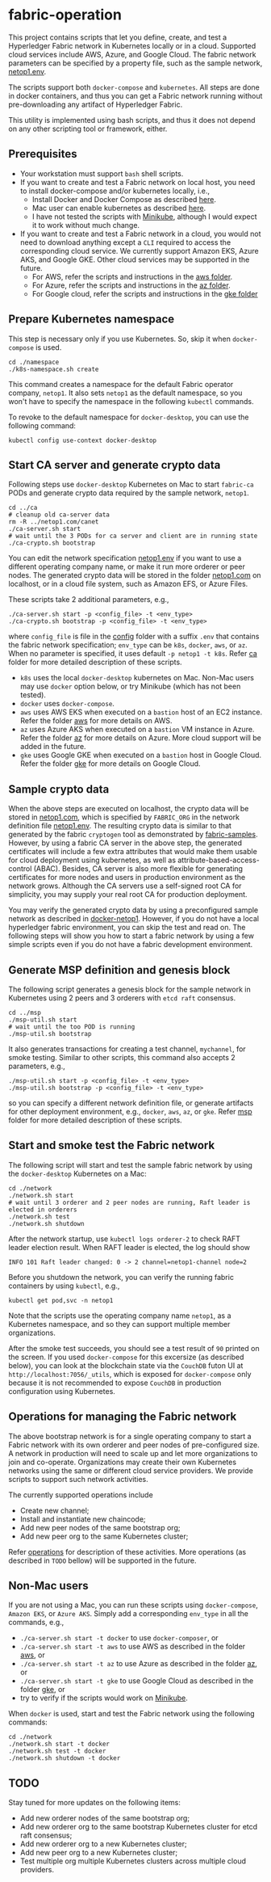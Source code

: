 # fabric-operation

This project contains scripts that let you define, create, and test a Hyperledger Fabric network in Kubernetes locally or in a cloud.  Supported cloud services include AWS, Azure, and Google Cloud.  The fabric network parameters can be specified by a property file, such as the sample network, [netop1.env](./config/netop1.env).

The scripts support both `docker-compose` and `kubernetes`.  All steps are done in docker containers, and thus you can get a Fabric network running without pre-downloading any artifact of Hyperledger Fabric.

This utility is implemented using bash scripts, and thus it does not depend on any other scripting tool or framework, either.

## Prerequisites
* Your workstation must support `bash` shell scripts.
* If you want to create and test a Fabric network on local host, you need to install docker-compose and/or kubernetes locally, i.e.,
  * Install Docker and Docker Compose as described [here](https://docs.docker.com/compose/install/).
  * Mac user can enable kubernetes as described [here](https://docs.docker.com/docker-for-mac/#kubernetes).
  * I have not tested the scripts with [Minikube](https://kubernetes.io/docs/tasks/tools/install-minikube/), although I would expect it to work without much change.
* If you want to create and test a Fabric network in a cloud, you would not need to download anything except a `CLI` required to access the corresponding cloud service.  We currently support Amazon EKS, Azure AKS, and Google GKE.  Other cloud services may be supported in the future. 
  * For AWS, refer the scripts and instructions in the [aws folder](./aws).
  * For Azure, refer the scripts and instructions in the [az folder](./az).
  * For Google cloud, refer the scripts and instructions in the [gke folder](./gke)

## Prepare Kubernetes namespace
This step is necessary only if you use Kubernetes.  So, skip it when `docker-compose` is used.
```
cd ./namespace
./k8s-namespace.sh create
```
This command creates a namespace for the default Fabric operator company, `netop1`. It also sets `netop1` as the default namespace, so you won't have to specify the namespace in the following `kubectl` commands.

To revoke to the default namespace for `docker-desktop`, you can use the following command:
```
kubectl config use-context docker-desktop
```
## Start CA server and generate crypto data
Following steps use `docker-desktop` Kubernetes on Mac to start `fabric-ca` PODs and generate crypto data required by the sample network, `netop1`.
```
cd ../ca
# cleanup old ca-server data
rm -R ../netop1.com/canet
./ca-server.sh start
# wait until the 3 PODs for ca server and client are in running state
./ca-crypto.sh bootstrap
```
You can edit the network specification [netop1.env](./config/netop1.env) if you want to use a different operating company name, or make it run more orderer or peer nodes.  The generated crypto data will be stored in the folder [netop1.com](./netop1.com) on localhost, or in a cloud file system, such as Amazon EFS, or Azure Files. 

These scripts take 2 additional parameters, e.g.,
```
./ca-server.sh start -p <config_file> -t <env_type>
./ca-crypto.sh bootstrap -p <config_file> -t <env_type>
```
where `config_file` is file in the [config](./config) folder with a suffix `.env` that contains the fabric network specification; `env_type` can be `k8s`, `docker`, `aws`, or `az`.  When no parameter is specified, it uses default `-p netop1 -t k8s`.  Refer [ca](./ca) folder for more detailed description of these scripts.
* `k8s` uses the local `docker-desktop` kubernetes on Mac.  Non-Mac users may use `docker` option below, or try Minikube (which has not been tested).
* `docker` uses `docker-compose`.
* `aws` uses AWS EKS when executed on a `bastion` host of an EC2 instance.  Refer the folder [aws](./aws) for more details on AWS.
* `az` uses Azure AKS when executed on a `bastion` VM instance in Azure.  Refer the folder [az](./az) for more details on Azure.
More cloud support will be added in the future.
* `gke` uses Google GKE when executed on a `bastion` host in Google Cloud.  Refer the folder [gke](./gke) for more details on Google Cloud.

## Sample crypto data
When the above steps are executed on localhost, the crypto data will be stored in [netop1.com](./netop1.com/), which is specified by `FABRIC_ORG` in the network definition file [netop1.env](./config/netop1.env).  The resulting crypto data is similar to that generated by the fabric `cryptogen` tool as demonstrated by [fabric-samples](https://github.com/hyperledger/fabric-samples). However, by using a fabric CA server in the above step, the generated certificates will include a few extra attributes that would make them usable for cloud deployment using kubernetes, as well as attribute-based-access-control (ABAC).  Besides, CA server is also more flexible for generating certificates for more nodes and users in production environment as the network grows.  Although the CA servers use a self-signed root CA for simplicity, you may supply your real root CA for production deployment.

You may verify the generated crypto data by using a preconfigured sample network as described in [docker-netop1](./docker-netop1).  However, if you do not have a local hyperledger fabric environment, you can skip the test and read on.  The following steps will show you how to start a fabric network by using a few simple scripts even if you do not have a fabric development environment.

## Generate MSP definition and genesis block
The following script generates a genesis block for the sample network in Kubernetes using 2 peers and 3 orderers with `etcd raft` consensus.
```
cd ../msp
./msp-util.sh start
# wait until the too POD is running
./msp-util.sh bootstrap
```
It also generates transactions for creating a test channel, `mychannel`, for smoke testing.  Similar to other scripts, this command also accepts 2 parameters, e.g.,
```
./msp-util.sh start -p <config_file> -t <env_type>
./msp-util.sh bootstrap -p <config_file> -t <env_type>
```
so you can specify a different network definition file, or generate artifacts for other deployment environment, e.g., `docker`, `aws`, `az`, or `gke`. Refer [msp](./msp) folder for more detailed description of these scripts.

## Start and smoke test the Fabric network
The following script will start and test the sample fabric network by using the `docker-desktop` Kubernetes on a Mac:
```
cd ./network
./network.sh start
# wait until 3 orderer and 2 peer nodes are running, Raft leader is elected in orderers
./network.sh test
./network.sh shutdown
```
After the network startup, use `kubectl logs orderer-2` to check RAFT leader election result.  When RAFT leader is elected, the log should show
```
INFO 101 Raft leader changed: 0 -> 2 channel=netop1-channel node=2
```
Before you shutdown the network, you can verify the running fabric containers by using `kubectl`, e.g.,
```
kubectl get pod,svc -n netop1
```
Note that the scripts use the operating company name `netop1`, as a Kubernetes namespace, and so they can support multiple member organizations.

After the smoke test succeeds, you should see a test result of `90` printed on the screen. If you used `docker-compose` for this excersize (as described below), you can look at the blockchain state via the `CouchDB` futon UI at `http://localhost:7056/_utils`, which is exposed for `docker-compose` only because it is not recommended to expose `CouchDB` in production configuration using Kubernetes.

## Operations for managing the Fabric network
The above bootstrap network is for a single operating company to start a Fabric network with its own orderer and peer nodes of pre-configured size.  A network in production will need to scale up and let more organizations to join and co-operate.  Organizations may create their own Kubernetes networks using the same or different cloud service providers. We provide scripts to support such network activities.

The currently supported operations include
* Create new channel;
* Install and instantiate new chaincode;
* Add new peer nodes of the same bootstrap org;
* Add new peer org to the same Kubernetes cluster;

Refer [operations](./operations.md) for description of these activities. More operations (as described in `TODO` bellow) will be supported in the future.

## Non-Mac users
If you are not using a Mac, you can run these scripts using `docker-compose`, `Amazon EKS`, or `Azure AKS`. Simply add a corresponding `env_type` in all the commands, e.g.,
* `./ca-server.sh start -t docker` to use `docker-composer`, or
* `./ca-server.sh start -t aws` to use AWS as described in the folder [aws](./aws), or
* `./ca-server.sh start -t az` to use Azure as described in the folder [az](./az), or
* `./ca-server.sh start -t gke` to use Google Cloud as described in the folder [gke](./gke), or
* try to verify if the scripts would work on [Minikube](https://kubernetes.io/docs/tasks/tools/install-minikube/).

When `docker` is used, start and test the Fabric network using the following commands:
```
cd ./network
./network.sh start -t docker
./network.sh test -t docker
./network.sh shutdown -t docker
```
## TODO
Stay tuned for more updates on the following items:
* Add new orderer nodes of the same bootstrap org;
* Add new orderer org to the same bootstrap Kubernetes cluster for etcd raft consensus;
* Add new orderer org to a new Kubernetes cluster;
* Add new peer org to a new Kubernetes cluster;
* Test multiple org multiple Kubernetes clusters across multiple cloud providers.